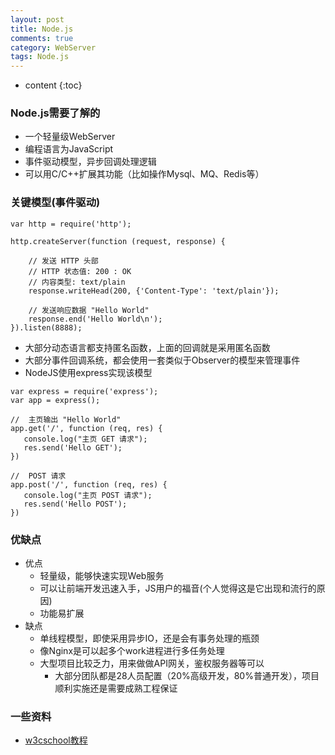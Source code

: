 ```yaml
---
layout: post
title: Node.js
comments: true
category: WebServer
tags: Node.js
---
```


* content
{:toc}

### Node.js需要了解的
* 一个轻量级WebServer
* 编程语言为JavaScript
* 事件驱动模型，异步回调处理逻辑
* 可以用C/C++扩展其功能（比如操作Mysql、MQ、Redis等）

<!--more-->

### 关键模型(事件驱动)

```
var http = require('http');

http.createServer(function (request, response) {

    // 发送 HTTP 头部 
    // HTTP 状态值: 200 : OK
    // 内容类型: text/plain
    response.writeHead(200, {'Content-Type': 'text/plain'});

    // 发送响应数据 "Hello World"
    response.end('Hello World\n');
}).listen(8888);
```

- 大部分动态语言都支持匿名函数，上面的回调就是采用匿名函数
- 大部分事件回调系统，都会使用一套类似于Observer的模型来管理事件
- NodeJS使用express实现该模型

```
var express = require('express');
var app = express();

//  主页输出 "Hello World"
app.get('/', function (req, res) {
   console.log("主页 GET 请求");
   res.send('Hello GET');
})

//  POST 请求
app.post('/', function (req, res) {
   console.log("主页 POST 请求");
   res.send('Hello POST');
})
```

### 优缺点
* 优点
    - 轻量级，能够快速实现Web服务
    - 可以让前端开发迅速入手，JS用户的福音(个人觉得这是它出现和流行的原因)
    - 功能易扩展
* 缺点
    - 单线程模型，即使采用异步IO，还是会有事务处理的瓶颈
    - 像Nginx是可以起多个work进程进行多任务处理
    - 大型项目比较乏力，用来做做API网关，鉴权服务器等可以
        + 大部分团队都是28人员配置（20%高级开发，80%普通开发），项目顺利实施还是需要成熟工程保证

### 一些资料
* [w3cschool教程](https://www.w3cschool.cn/nodejs/)
